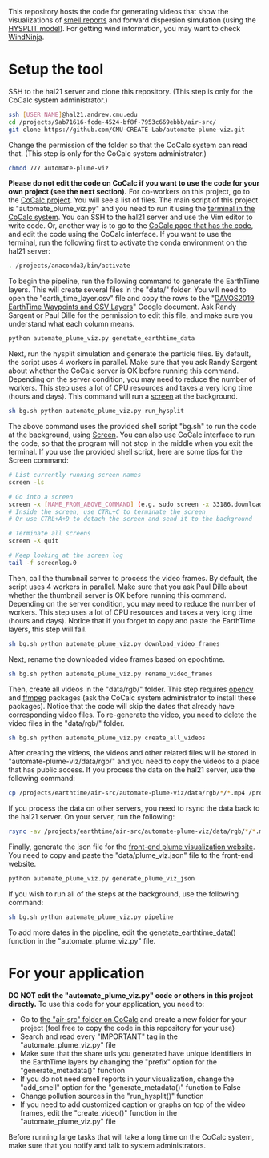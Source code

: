 This repository hosts the code for generating videos that show the visualizations of [smell reports](https://smellpgh.org/) and forward dispersion simulation (using the [HYSPLIT model](https://www.ready.noaa.gov/HYSPLIT.php)). For getting wind information, you may want to check [WindNinja](https://www.firelab.org/project/windninja).

# Setup the tool

SSH to the hal21 server and clone this repository. (This step is only for the CoCalc system administrator.)
```sh
ssh [USER_NAME]@hal21.andrew.cmu.edu
cd /projects/9ab71616-fcde-4524-bf8f-7953c669ebbb/air-src/
git clone https://github.com/CMU-CREATE-Lab/automate-plume-viz.git
```
Change the permission of the folder so that the CoCalc system can read that. (This step is only for the CoCalc system administrator.)
```sh
chmod 777 automate-plume-viz
```
**Please do not edit the code on CoCalc if you want to use the code for your own project (see the next section).** For co-workers on this project, go to the [CoCalc project](https://cocalc.createlab.org:8443/projects/9ab71616-fcde-4524-bf8f-7953c669ebbb/files/air-src/automate-plume-viz/). You will see a list of files. The main script of this project is "automate_plume_viz.py" and you need to run it using the [terminal in the CoCalc system](https://cocalc.createlab.org:8443/projects/9ab71616-fcde-4524-bf8f-7953c669ebbb/files/air-src/automate-plume-viz/terminal.term?session=default). You can SSH to the hal21 server and use the Vim editor to write code. Or, another way is to go to the [CoCalc page that has the code](https://cocalc.createlab.org:8443/projects/9ab71616-fcde-4524-bf8f-7953c669ebbb/files/air-src/automate-plume-viz/automate_plume_viz.py?session=default), and edit the code using the CoCalc interface. If you want to use the terminal, run the following first to activate the conda environment on the hal21 server:
```sh
. /projects/anaconda3/bin/activate
```
To begin the pipeline, run the following command to generate the EarthTime layers. This will create several files in the "data/" folder. You will need to open the "earth_time_layer.csv" file and copy the rows to the "[DAVOS2019 EarthTime Waypoints and CSV Layers](https://docs.google.com/spreadsheets/d/1zbXFtyevXqfZolxVPNhojZn7y_zxofbe_4UxYmdXp8k/edit#gid=870361385)" Google document. Ask Randy Sargent or Paul Dille for the permission to edit this file, and make sure you understand what each column means. 
```sh
python automate_plume_viz.py genetate_earthtime_data
```
Next, run the hysplit simulation and generate the particle files. By default, the script uses 4 workers in parallel. Make sure that you ask Randy Sargent about whether the CoCalc server is OK before running this command. Depending on the server condition, you may need to reduce the number of workers. This step uses a lot of CPU resources and takes a very long time (hours and days). This command will run a [screen](https://www.gnu.org/software/screen/manual/html_node/index.html) at the background.
```sh
sh bg.sh python automate_plume_viz.py run_hysplit
```
The above command uses the provided shell script "bg.sh" to run the code at the background, using [Screen](https://www.gnu.org/software/screen/manual/html_node/index.html). You can also use CoCalc interface to run the code, so that the program will not stop in the middle when you exit the terminal. If you use the provided shell script, here are some tips for the Screen command:
```sh
# List currently running screen names
screen -ls

# Go into a screen
screen -x [NAME_FROM_ABOVE_COMMAND] (e.g. sudo screen -x 33186.download_videos)
# Inside the screen, use CTRL+C to terminate the screen
# Or use CTRL+A+D to detach the screen and send it to the background

# Terminate all screens
screen -X quit

# Keep looking at the screen log
tail -f screenlog.0
```
Then, call the thumbnail server to process the video frames. By default, the script uses 4 workers in parallel. Make sure that you ask Paul Dille about whether the thumbnail server is OK before running this command. Depending on the server condition, you may need to reduce the number of workers. This step uses a lot of CPU resources and takes a very long time (hours and days). Notice that if you forget to copy and paste the EarthTime layers, this step will fail.
```sh
sh bg.sh python automate_plume_viz.py download_video_frames
```
Next, rename the downloaded video frames based on epochtime.
```sh
sh bg.sh python automate_plume_viz.py rename_video_frames
```
Then, create all videos in the "data/rgb/" folder. This step requires [opencv](https://github.com/skvark/opencv-python) and [ffmpeg](https://github.com/FFmpeg/FFmpeg) packages (ask the CoCalc system administrator to install these packages). Notice that the code will skip the dates that already have corresponding video files. To re-generate the video, you need to delete the video files in the "data/rgb/" folder.
```sh
sh bg.sh python automate_plume_viz.py create_all_videos
```
After creating the videos, the videos and other related files will be stored in "automate-plume-viz/data/rgb/" and you need to copy the videos to a place that has public access. If you process the data on the hal21 server, use the following command:
```sh
cp /projects/earthtime/air-src/automate-plume-viz/data/rgb/*/*.mp4 /projects/cocalc-www.createlab.org/pardumps/plumeviz/video/
```
If you process the data on other servers, you need to rsync the data back to the hal21 server. On your server, run the following:
```sh
rsync -av /projects/earthtime/air-src/automate-plume-viz/data/rgb/*/*.mp4 [USER_NAME]@hal21.andrew.cmu.edu:/projects/cocalc-www.createlab.org/pardumps/plumeviz/video/
```
Finally, generate the json file for the [front-end plume visualization website](https://github.com/CMU-CREATE-Lab/plume-viz-website). You need to copy and paste the "data/plume_viz.json" file to the front-end website.
```sh
python automate_plume_viz.py generate_plume_viz_json
```
If you wish to run all of the steps at the background, use the following command:
```sh
sh bg.sh python automate_plume_viz.py pipeline
```
To add more dates in the pipeline, edit the genetate_earthtime_data() function in the "automate_plume_viz.py" file.

# For your application

**DO NOT edit the "automate_plume_viz.py" code or others in this project directly.** To use this code for your application, you need to:
- Go to [the "air-src" folder on CoCalc](https://cocalc.createlab.org:8443/projects/9ab71616-fcde-4524-bf8f-7953c669ebbb/files/air-src/?session=default) and create a new folder for your project (feel free to copy the code in this repository for your use)
- Search and read every "IMPORTANT" tag in the "automate_plume_viz.py" file
- Make sure that the share urls you generated have unique identifiers in the EarthTime layers by changing the "prefix" option for the "generate_metadata()" function 
- If you do not need smell reports in your visualization, change the "add_smell" option for the "generate_metadata()" function to False
- Change pollution sources in the "run_hysplit()" function
- If you need to add customized caption or graphs on top of the video frames, edit the "create_video()" function in the "automate_plume_viz.py" file

Before running large tasks that will take a long time on the CoCalc system, make sure that you notify and talk to system administrators.
